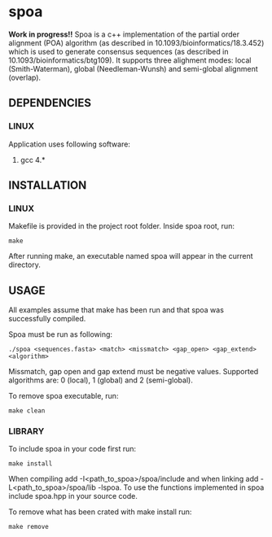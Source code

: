 # spoa

**Work in progress!!** Spoa is a c++ implementation of the partial order alignment (POA) algorithm (as described in 10.1093/bioinformatics/18.3.452) which is used to generate consensus sequences (as described in 10.1093/bioinformatics/btg109). It supports three alighment modes: local (Smith-Waterman), global (Needleman-Wunsh) and semi-global alignment (overlap).

## DEPENDENCIES

### LINUX

Application uses following software:

1. gcc 4.*

## INSTALLATION

### LINUX

Makefile is provided in the project root folder. Inside spoa root, run:

    make

After running make, an executable named spoa will appear in the current directory.

## USAGE

All examples assume that make has been run and that spoa was successfully compiled.

Spoa must be run as following:

    ./spoa <sequences.fasta> <match> <missmatch> <gap_open> <gap_extend> <algorithm>

Missmatch, gap open and gap extend must be negative values. Supported algorithms are: 0 (local), 1 (global) and 2 (semi-global).

To remove spoa executable, run:

    make clean

### LIBRARY

To include spoa in your code first run:

    make install

When compiling add -I<path_to_spoa>/spoa/include and when linking add -L<path_to_spoa>/spoa/lib -lspoa. To use the functions implemented in spoa include spoa.hpp in your source code.

To remove what has been crated with make install run:

    make remove
